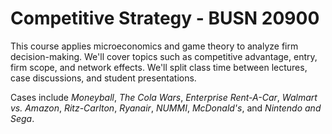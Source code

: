 # Competitive Strategy - BUSN 20900

This course applies microeconomics and game theory to analyze firm decision-making. We'll cover topics such as competitive advantage, entry, firm scope, and network effects. We'll split class time between lectures, case discussions, and student presentations.

Cases include *Moneyball*, *The Cola Wars*, *Enterprise Rent-A-Car*, *Walmart vs. Amazon*, *Ritz-Carlton*, *Ryanair*, *NUMMI*, *McDonald's*, and *Nintendo and Sega*.
